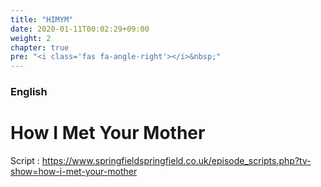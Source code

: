 ```yaml
---
title: "HIMYM"
date: 2020-01-11T00:02:29+09:00
weight: 2
chapter: true
pre: "<i class='fas fa-angle-right'></i>&nbsp;"
---
```


### English

# How I Met Your Mother

Script : https://www.springfieldspringfield.co.uk/episode_scripts.php?tv-show=how-i-met-your-mother
